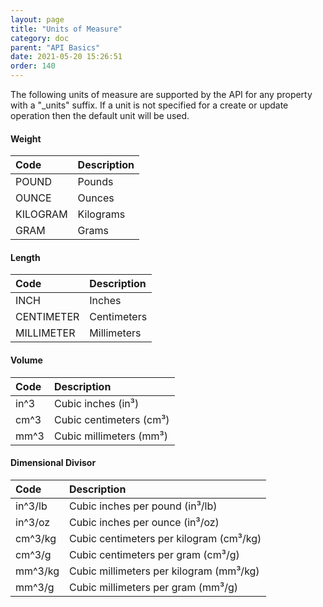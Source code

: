 ```yaml
---
layout: page
title: "Units of Measure"
category: doc
parent: "API Basics"
date: 2021-05-20 15:26:51
order: 140
---
```


The following units of measure are supported by the API for any property with a "_units" suffix. If a unit is not 
specified for a create or update operation then the default unit will be used.

#### Weight

| Code | Description |
|:-----|:-------------|
| POUND | Pounds |
| OUNCE | Ounces |
| KILOGRAM | Kilograms |
| GRAM  | Grams |

#### Length

| Code | Description |
|:-----|:-------------|
| INCH | Inches |
| CENTIMETER | Centimeters |
| MILLIMETER | Millimeters |

#### Volume

| Code | Description |
|:-----|:-------------|
| in^3 | Cubic inches (in³) |
| cm^3 | Cubic centimeters (cm³) |
| mm^3 | Cubic millimeters (mm³) |

#### Dimensional Divisor

| Code | Description |
|:-----|:-------------|
| in^3/lb | Cubic inches per pound (in³/lb) |
| in^3/oz | Cubic inches per ounce (in³/oz) |
| cm^3/kg | Cubic centimeters per kilogram (cm³/kg) |
| cm^3/g | Cubic centimeters per gram (cm³/g) |
| mm^3/kg | Cubic millimeters per kilogram (mm³/kg) |
| mm^3/g | Cubic millimeters per gram (mm³/g) |